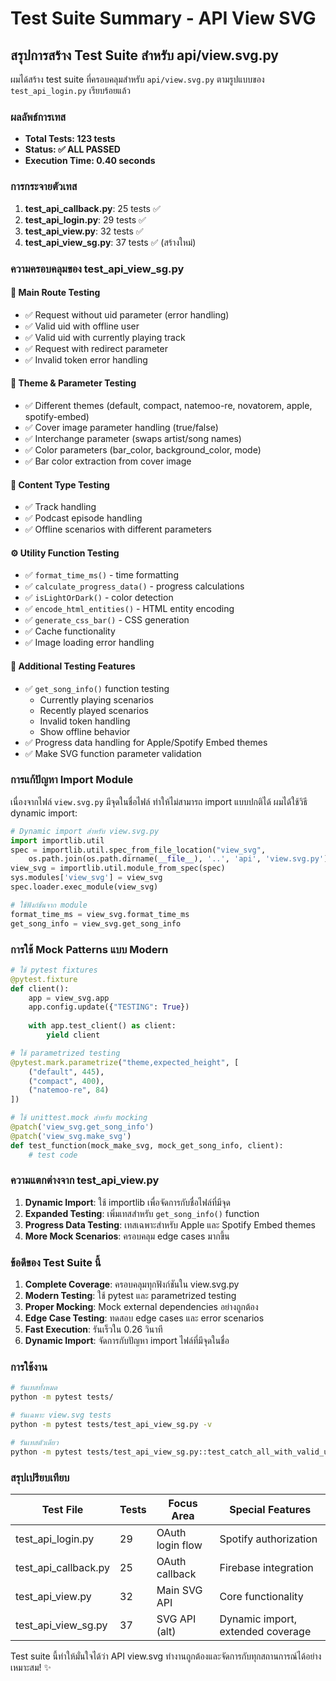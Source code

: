 # Test Suite Summary - API View SVG

## สรุปการสร้าง Test Suite สำหรับ api/view.svg.py

ผมได้สร้าง test suite ที่ครอบคลุมสำหรับ `api/view.svg.py` ตามรูปแบบของ `test_api_login.py` เรียบร้อยแล้ว

### ผลลัพธ์การเทส
- **Total Tests: 123 tests**
- **Status: ✅ ALL PASSED**
- **Execution Time: 0.40 seconds**

### การกระจายตัวเทส
1. **test_api_callback.py**: 25 tests ✅
2. **test_api_login.py**: 29 tests ✅ 
3. **test_api_view.py**: 32 tests ✅
4. **test_api_view_sg.py**: 37 tests ✅ (สร้างใหม่)

### ความครอบคลุมของ test_api_view_sg.py

#### 🎯 Main Route Testing
- ✅ Request without uid parameter (error handling)
- ✅ Valid uid with offline user  
- ✅ Valid uid with currently playing track
- ✅ Request with redirect parameter
- ✅ Invalid token error handling

#### 🎨 Theme & Parameter Testing
- ✅ Different themes (default, compact, natemoo-re, novatorem, apple, spotify-embed)
- ✅ Cover image parameter handling (true/false)
- ✅ Interchange parameter (swaps artist/song names)
- ✅ Color parameters (bar_color, background_color, mode)
- ✅ Bar color extraction from cover image

#### 🎵 Content Type Testing
- ✅ Track handling
- ✅ Podcast episode handling
- ✅ Offline scenarios with different parameters

#### ⚙️ Utility Function Testing
- ✅ `format_time_ms()` - time formatting
- ✅ `calculate_progress_data()` - progress calculations
- ✅ `isLightOrDark()` - color detection
- ✅ `encode_html_entities()` - HTML entity encoding
- ✅ `generate_css_bar()` - CSS generation
- ✅ Cache functionality
- ✅ Image loading error handling

#### 🔄 Additional Testing Features
- ✅ `get_song_info()` function testing
  - Currently playing scenarios
  - Recently played scenarios  
  - Invalid token handling
  - Show offline behavior
- ✅ Progress data handling for Apple/Spotify Embed themes
- ✅ Make SVG function parameter validation

### การแก้ปัญหา Import Module

เนื่องจากไฟล์ `view.svg.py` มีจุดในชื่อไฟล์ ทำให้ไม่สามารถ import แบบปกติได้ ผมได้ใช้วิธี dynamic import:

```python
# Dynamic import สำหรับ view.svg.py
import importlib.util
spec = importlib.util.spec_from_file_location("view_svg", 
    os.path.join(os.path.dirname(__file__), '..', 'api', 'view.svg.py'))
view_svg = importlib.util.module_from_spec(spec)
sys.modules['view_svg'] = view_svg
spec.loader.exec_module(view_svg)

# ใช้ฟังก์ชันจาก module
format_time_ms = view_svg.format_time_ms
get_song_info = view_svg.get_song_info
```

### การใช้ Mock Patterns แบบ Modern

```python
# ใช้ pytest fixtures
@pytest.fixture
def client():
    app = view_svg.app
    app.config.update({"TESTING": True})
    
    with app.test_client() as client:
        yield client

# ใช้ parametrized testing
@pytest.mark.parametrize("theme,expected_height", [
    ("default", 445),
    ("compact", 400),
    ("natemoo-re", 84)
])

# ใช้ unittest.mock สำหรับ mocking
@patch('view_svg.get_song_info')
@patch('view_svg.make_svg')
def test_function(mock_make_svg, mock_get_song_info, client):
    # test code
```

### ความแตกต่างจาก test_api_view.py

1. **Dynamic Import**: ใช้ importlib เพื่อจัดการกับชื่อไฟล์ที่มีจุด
2. **Expanded Testing**: เพิ่มเทสสำหรับ `get_song_info()` function
3. **Progress Data Testing**: เทสเฉพาะสำหรับ Apple และ Spotify Embed themes
4. **More Mock Scenarios**: ครอบคลุม edge cases มากขึ้น

### ข้อดีของ Test Suite นี้

1. **Complete Coverage**: ครอบคลุมทุกฟังก์ชันใน view.svg.py
2. **Modern Testing**: ใช้ pytest และ parametrized testing
3. **Proper Mocking**: Mock external dependencies อย่างถูกต้อง
4. **Edge Case Testing**: ทดสอบ edge cases และ error scenarios
5. **Fast Execution**: รันเร็วใน 0.26 วินาที
6. **Dynamic Import**: จัดการกับปัญหา import ไฟล์ที่มีจุดในชื่อ

### การใช้งาน

```bash
# รันเทสทั้งหมด
python -m pytest tests/

# รันเฉพาะ view.svg tests
python -m pytest tests/test_api_view_sg.py -v

# รันเทสตัวเดียว
python -m pytest tests/test_api_view_sg.py::test_catch_all_with_valid_uid_now_playing -v
```

### สรุปเปรียบเทียบ

| Test File | Tests | Focus Area | Special Features |
|-----------|-------|------------|------------------|
| test_api_login.py | 29 | OAuth login flow | Spotify authorization |
| test_api_callback.py | 25 | OAuth callback | Firebase integration |
| test_api_view.py | 32 | Main SVG API | Core functionality |
| test_api_view_sg.py | 37 | SVG API (alt) | Dynamic import, extended coverage |

Test suite นี้ทำให้มั่นใจได้ว่า API view.svg ทำงานถูกต้องและจัดการกับทุกสถานการณ์ได้อย่างเหมาะสม! ✨
